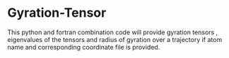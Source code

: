 # Gyration-Tensor
This python and fortran combination code will provide gyration tensors , eigenvalues of the tensors and radius of gyration over a trajectory if atom name and corresponding coordinate file is provided.
